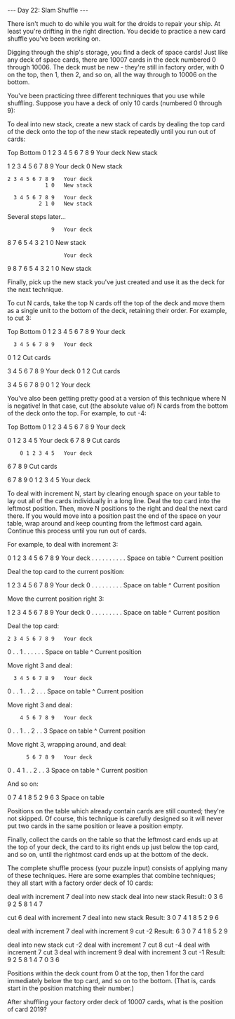 --- Day 22: Slam Shuffle ---

There isn't much to do while you wait for the droids to repair your ship. At least you're drifting in the right direction. You decide to practice a new card shuffle you've been working on.

Digging through the ship's storage, you find a deck of space cards! Just like any deck of space cards, there are 10007 cards in the deck numbered 0 through 10006. The deck must be new - they're still in factory order, with 0 on the top, then 1, then 2, and so on, all the way through to 10006 on the bottom.

You've been practicing three different techniques that you use while shuffling. Suppose you have a deck of only 10 cards (numbered 0 through 9):

To deal into new stack, create a new stack of cards by dealing the top card of the deck onto the top of the new stack repeatedly until you run out of cards:

Top          Bottom
0 1 2 3 4 5 6 7 8 9   Your deck
                      New stack

  1 2 3 4 5 6 7 8 9   Your deck
                  0   New stack

    2 3 4 5 6 7 8 9   Your deck
                1 0   New stack

      3 4 5 6 7 8 9   Your deck
              2 1 0   New stack

Several steps later...

                  9   Your deck
  8 7 6 5 4 3 2 1 0   New stack

                      Your deck
9 8 7 6 5 4 3 2 1 0   New stack

Finally, pick up the new stack you've just created and use it as the deck for the next technique.

To cut N cards, take the top N cards off the top of the deck and move them as a single unit to the bottom of the deck, retaining their order. For example, to cut 3:

Top          Bottom
0 1 2 3 4 5 6 7 8 9   Your deck

      3 4 5 6 7 8 9   Your deck
0 1 2                 Cut cards

3 4 5 6 7 8 9         Your deck
              0 1 2   Cut cards

3 4 5 6 7 8 9 0 1 2   Your deck

You've also been getting pretty good at a version of this technique where N is negative! In that case, cut (the absolute value of) N cards from the bottom of the deck onto the top. For example, to cut -4:

Top          Bottom
0 1 2 3 4 5 6 7 8 9   Your deck

0 1 2 3 4 5           Your deck
            6 7 8 9   Cut cards

        0 1 2 3 4 5   Your deck
6 7 8 9               Cut cards

6 7 8 9 0 1 2 3 4 5   Your deck

To deal with increment N, start by clearing enough space on your table to lay out all of the cards individually in a long line. Deal the top card into the leftmost position. Then, move N positions to the right and deal the next card there. If you would move into a position past the end of the space on your table, wrap around and keep counting from the leftmost card again. Continue this process until you run out of cards.

For example, to deal with increment 3:


0 1 2 3 4 5 6 7 8 9   Your deck
. . . . . . . . . .   Space on table
^                     Current position

Deal the top card to the current position:

  1 2 3 4 5 6 7 8 9   Your deck
0 . . . . . . . . .   Space on table
^                     Current position

Move the current position right 3:

  1 2 3 4 5 6 7 8 9   Your deck
0 . . . . . . . . .   Space on table
      ^               Current position

Deal the top card:

    2 3 4 5 6 7 8 9   Your deck
0 . . 1 . . . . . .   Space on table
      ^               Current position

Move right 3 and deal:

      3 4 5 6 7 8 9   Your deck
0 . . 1 . . 2 . . .   Space on table
            ^         Current position

Move right 3 and deal:

        4 5 6 7 8 9   Your deck
0 . . 1 . . 2 . . 3   Space on table
                  ^   Current position

Move right 3, wrapping around, and deal:

          5 6 7 8 9   Your deck
0 . 4 1 . . 2 . . 3   Space on table
    ^                 Current position

And so on:

0 7 4 1 8 5 2 9 6 3   Space on table

Positions on the table which already contain cards are still counted; they're not skipped. Of course, this technique is carefully designed so it will never put two cards in the same position or leave a position empty.

Finally, collect the cards on the table so that the leftmost card ends up at the top of your deck, the card to its right ends up just below the top card, and so on, until the rightmost card ends up at the bottom of the deck.

The complete shuffle process (your puzzle input) consists of applying many of these techniques. Here are some examples that combine techniques; they all start with a factory order deck of 10 cards:

deal with increment 7
deal into new stack
deal into new stack
Result: 0 3 6 9 2 5 8 1 4 7

cut 6
deal with increment 7
deal into new stack
Result: 3 0 7 4 1 8 5 2 9 6

deal with increment 7
deal with increment 9
cut -2
Result: 6 3 0 7 4 1 8 5 2 9

deal into new stack
cut -2
deal with increment 7
cut 8
cut -4
deal with increment 7
cut 3
deal with increment 9
deal with increment 3
cut -1
Result: 9 2 5 8 1 4 7 0 3 6

Positions within the deck count from 0 at the top, then 1 for the card immediately below the top card, and so on to the bottom. (That is, cards start in the position matching their number.)

After shuffling your factory order deck of 10007 cards, what is the position of card 2019?